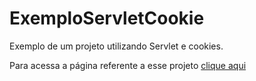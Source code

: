# ExemploServletCookie
Exemplo de um projeto utilizando Servlet e cookies.

Para acessa a página referente a esse projeto [clique aqui](http://marcosdias.github.io/ExemploServletCookie/)
